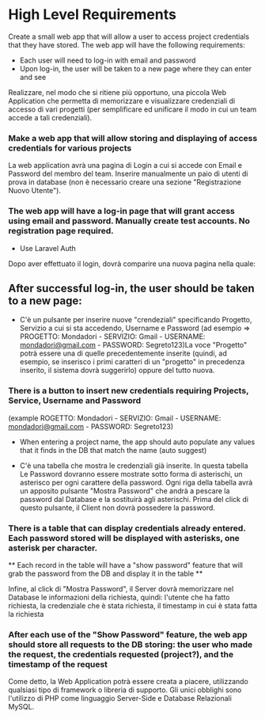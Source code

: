# High Level Requirements

Create a small web app that will allow a user to access project credentials that they have stored. The web app will have the following requirements:

- Each user will need to log-in with email and password
- Upon log-in, the user will be taken to a new page where they can enter and see 

Realizzare, nel modo che si ritiene più opportuno, una piccola Web Application che permetta di memorizzare e visualizzare credenziali di accesso di vari progetti (per semplificare ed unificare il modo in cui un team accede a tali credenziali).

### Make a web app that will allow storing and displaying of access credentials for various projects

La web application avrà una pagina di Login a cui si accede con Email e Password del membro del team. Inserire manualmente un paio di utenti di prova in database (non è necessario creare una sezione "Registrazione Nuovo Utente").

### The web app will have a log-in page that will grant access using email and password. Manually create test accounts. No registration page required.

- Use Laravel Auth

Dopo aver effettuato il login, dovrà comparire una nuova pagina nella quale:

## After successful log-in, the user should be taken to a new page:

- C'è un pulsante per inserire nuove "crendeziali" specificando Progetto, Servizio a cui si sta accedendo, Username e Password (ad esempio => PROGETTO: Mondadori - SERVIZIO: Gmail - USERNAME: mondadori@gmail.com - PASSWORD: Segreto123)La voce "Progetto" potrà essere una di quelle precedentemente inserite (quindi, ad esempio, se inserisco i primi caratteri di un "progetto" in precedenza inserito, il sistema dovrà suggerirlo) oppure del tutto nuova.

### There is a button to insert new credentials requiring Projects, Service, Username and Password
(example ROGETTO: Mondadori - SERVIZIO: Gmail - USERNAME: mondadori@gmail.com - PASSWORD: Segreto123)
- When entering a project name, the app should auto populate any values that it finds in the DB that match the name (auto suggest)


- C'è una tabella che mostra le credenziali già inserite.
In questa tabella Le Password dovranno essere mostrate sotto forma di asterischi, un asterisco per ogni carattere della password. Ogni riga della tabella avrà un apposito pulsante "Mostra Password" che andrà a pescare la password dal Database e la sostituirà agli asterischi. Prima del click di questo pulsante, il Client non dovrà possedere la password.

### There is a table that can display credentials already entered. Each password stored will be displayed with asterisks, one asterisk per character.

** Each record in the table will have a "show password" feature that will grab the password from the DB and display it in the table **

Infine, al click di "Mostra Password", il Server dovrà memorizzare nel Database le informazioni della richiesta, quindi: l'utente che ha fatto richiesta, la credenziale che è stata richiesta, il timestamp in cui è stata fatta la richiesta

### After each use of the "Show Password" feature, the web app should store all requests to the DB storing: the user who made the request, the credentials requested (project?), and the timestamp of the request

Come detto, la Web Application potrà essere creata a piacere, utilizzando qualsiasi tipo di framework o libreria di supporto. Gli unici obblighi sono l'utilizzo di PHP come linguaggio Server-Side e Database Relazionali MySQL.